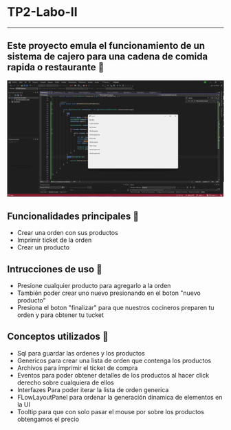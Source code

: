 # TP2-Labo-II
---
## Este proyecto emula el funcionamiento de un sistema de cajero para una cadena de comida rapida o restaurante 🍟

![Preview](Preview.gif)

## Funcionalidades principales 🔧
- Crear una orden con sus productos
- Imprimir ticket de la orden
- Crear un producto

## Intrucciones de uso 	📜
- Presione cualquier producto para agregarlo a la orden 
- También poder crear uno nuevo presionando en el boton "nuevo producto"
- Presiona el boton "finalizar" para que nuestros cocineros preparen tu orden y para obtener tu tucket

## Conceptos utilizados 💭
- Sql para guardar las ordenes y los productos
- Genericos para crear una lista de orden que contenga los productos
- Archivos para imprimir el ticket de compra
- Eventos para poder obtener detalles de los productos al hacer click derecho sobre cualquiera de ellos
- Interfazes Para poder iterar la lista de orden generica
- FLowLayoutPanel para ordenar la generación dinamica de elementos en la UI
- Tooltip para que con solo pasar el mouse por sobre los productos obtengamos el precio 